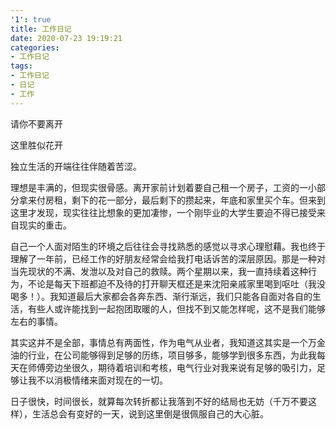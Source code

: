 ```yaml
---
'1': true
title: 工作日记
date: 2020-07-23 19:19:21
categories:
- 工作日记
tags:
- 工作日记
- 日记
- 工作
---
```


请你不要离开

这里胜似花开

独立生活的开端往往伴随着苦涩。

理想是丰满的，但现实很骨感。离开家前计划着要自己租一个房子，工资的一小部分拿来付房租，剩下的花一部分，最后剩下的攒起来，年底和家里买个车。但来到这里才发现，现实往往比想象的更加凄惨，一个刚毕业的大学生要迫不得已接受来自现实的重击。

自己一个人面对陌生的环境之后往往会寻找熟悉的感觉以寻求心理慰藉。我也终于理解了一年前，已经工作的好朋友经常会给我打电话诉苦的深层原因。那是一种对当先现状的不满、发泄以及对自己的救赎。两个星期以来，我一直持续着这种行为，不论是每天下班都迫不及待的打开聊天框还是来沈阳亲戚家里喝到呕吐（我没喝多！）。我知道最后大家都会各奔东西、渐行渐远，我们只能各自面对各自的生活，有些人或许能找到一起抱团取暖的人，但找不到又能怎样呢，这不是我们能够左右的事情。

其实这并不是全部，事情总有两面性，作为电气从业者，我知道这其实是一个万金油的行业，在公司能够得到足够的历练，项目够多，能够学到很多东西，为此我每天在师傅旁边坐很久，期待着培训和考核，电气行业对我来说有足够的吸引力，足够让我不以消极情绪来面对现在的一切。

日子很快，时间很长，就算每次转折都让我落到不好的结局也无妨（千万不要这样），生活总会有变好的一天，说到这里倒是很佩服自己的大心脏。